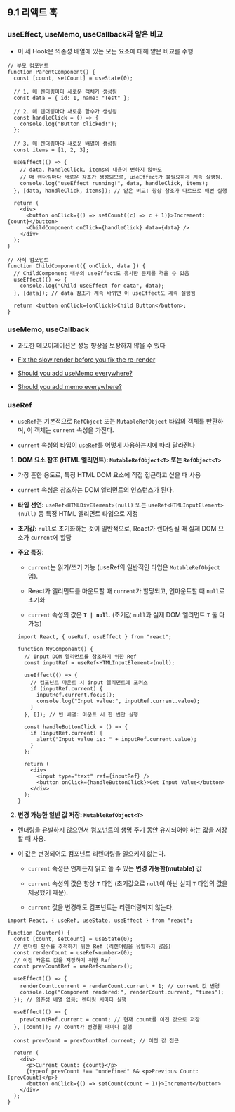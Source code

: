 ## 9.1 리액트 훅

### useEffect, useMemo, useCallback과 얕은 비교

- 이 세 Hook은 의존성 배열에 있는 모든 요소에 대해 얕은 비교를 수행

```tsx
// 부모 컴포넌트
function ParentComponent() {
  const [count, setCount] = useState(0);

  // 1. 매 렌더링마다 새로운 객체가 생성됨
  const data = { id: 1, name: "Test" };

  // 2. 매 렌더링마다 새로운 함수가 생성됨
  const handleClick = () => {
    console.log("Button clicked!");
  };

  // 3. 매 렌더링마다 새로운 배열이 생성됨
  const items = [1, 2, 3];

  useEffect(() => {
    // data, handleClick, items의 내용이 변하지 않아도
    // 매 렌더링마다 새로운 참조가 생성되므로, useEffect가 불필요하게 계속 실행됨.
    console.log("useEffect running!", data, handleClick, items);
  }, [data, handleClick, items]); // 얕은 비교: 항상 참조가 다르므로 매번 실행

  return (
    <div>
      <button onClick={() => setCount((c) => c + 1)}>Increment: {count}</button>
      <ChildComponent onClick={handleClick} data={data} />
    </div>
  );
}

// 자식 컴포넌트
function ChildComponent({ onClick, data }) {
  // ChildComponent 내부의 useEffect도 유사한 문제를 겪을 수 있음
  useEffect(() => {
    console.log("Child useEffect for data", data);
  }, [data]); // data 참조가 계속 바뀌면 이 useEffect도 계속 실행됨

  return <button onClick={onClick}>Child Button</button>;
}
```

### useMemo, useCallback

- 과도한 메모이제이션은 성능 향상을 보장하지 않을 수 있다

- [Fix the slow render before you fix the re-render](https://kentcdodds.com/blog/fix-the-slow-render-before-you-fix-the-re-render)
- [Should you add useMemo everywhere?](https://react.dev/reference/react/useMemo#should-you-add-usememo-everywhere)
- [Should you add memo everywhere?](https://react.dev/reference/react/memo)

### useRef

- `useRef`는 기본적으로 `RefObject` 또는 `MutableRefObject` 타입의 객체를 반환하며, 이 객체는 `current` 속성을 가진다.

- `current` 속성의 타입이 `useRef`를 어떻게 사용하는지에 따라 달라진다

1.  **DOM 요소 참조 (HTML 엘리먼트): `MutableRefObject<T>` 또는 `RefObject<T>`**

- 가장 흔한 용도로, 특정 HTML DOM 요소에 직접 접근하고 싶을 때 사용

- `current` 속성은 참조하는 DOM 엘리먼트의 인스턴스가 된다.

- **타입 선언:** `useRef<HTMLDivElement>(null)` 또는 `useRef<HTMLInputElement>(null)` 등 특정 HTML 엘리먼트 타입으로 지정

- **초기값:** `null`로 초기화하는 것이 일반적으로, React가 렌더링될 때 실제 DOM 요소가 `current`에 할당

- **주요 특징:**

  - `current`는 읽기/쓰기 가능 (useRef의 일반적인 타입은 `MutableRefObject` 임).

  - React가 엘리먼트를 마운트할 때 `current`가 할당되고, 언마운트할 때 `null`로 초기화

  - `current` 속성의 값은 **`T | null`**. (초기값 `null`과 실제 DOM 엘리먼트 `T` 둘 다 가능)

  ```tsx
  import React, { useRef, useEffect } from "react";

  function MyComponent() {
    // Input DOM 엘리먼트를 참조하기 위한 Ref
    const inputRef = useRef<HTMLInputElement>(null);

    useEffect(() => {
      // 컴포넌트 마운트 시 input 엘리먼트에 포커스
      if (inputRef.current) {
        inputRef.current.focus();
        console.log("Input value:", inputRef.current.value);
      }
    }, []); // 빈 배열: 마운트 시 한 번만 실행

    const handleButtonClick = () => {
      if (inputRef.current) {
        alert("Input value is: " + inputRef.current.value);
      }
    };

    return (
      <div>
        <input type="text" ref={inputRef} />
        <button onClick={handleButtonClick}>Get Input Value</button>
      </div>
    );
  }
  ```

2.  **변경 가능한 일반 값 저장: `MutableRefObject<T>`**

- 렌더링을 유발하지 않으면서 컴포넌트의 생명 주기 동안 유지되어야 하는 값을 저장할 때 사용.

- 이 값은 변경되어도 컴포넌트 리렌더링을 일으키지 않는다.

  - `current` 속성은 언제든지 읽고 쓸 수 있는 **변경 가능한(mutable)** 값

  - `current` 속성의 값은 항상 **`T`** 타입 (초기값으로 `null`이 아닌 실제 `T` 타입의 값을 제공했기 때문).

  - `current` 값을 변경해도 컴포넌트는 리렌더링되지 않는다.

```tsx
import React, { useRef, useState, useEffect } from "react";

function Counter() {
  const [count, setCount] = useState(0);
  // 렌더링 횟수를 추적하기 위한 Ref (리렌더링을 유발하지 않음)
  const renderCount = useRef<number>(0);
  // 이전 카운트 값을 저장하기 위한 Ref
  const prevCountRef = useRef<number>();

  useEffect(() => {
    renderCount.current = renderCount.current + 1; // current 값 변경
    console.log("Component rendered:", renderCount.current, "times");
  }); // 의존성 배열 없음: 렌더링 시마다 실행

  useEffect(() => {
    prevCountRef.current = count; // 현재 count를 이전 값으로 저장
  }, [count]); // count가 변경될 때마다 실행

  const prevCount = prevCountRef.current; // 이전 값 접근

  return (
    <div>
      <p>Current Count: {count}</p>
      {typeof prevCount !== "undefined" && <p>Previous Count: {prevCount}</p>}
      <button onClick={() => setCount(count + 1)}>Increment</button>
    </div>
  );
}
```
